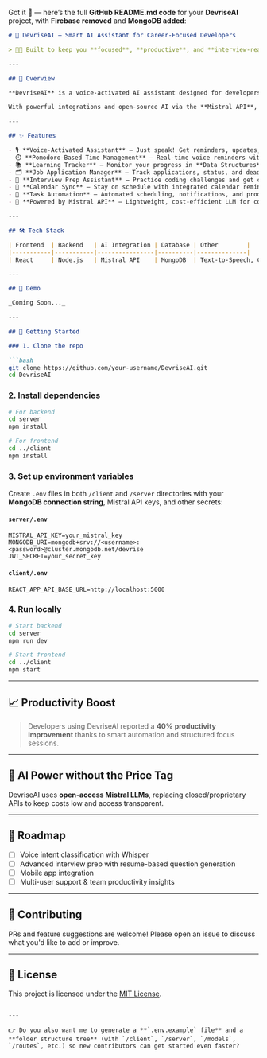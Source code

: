 Got it 🚀 — here’s the full **GitHub README.md code** for your **DevriseAI** project, with **Firebase removed** and **MongoDB added**:

````markdown
# 🚀 DevriseAI – Smart AI Assistant for Career-Focused Developers

> 👩‍💻 Built to keep you **focused**, **productive**, and **interview-ready**

---

## 🧠 Overview

**DevriseAI** is a voice-activated AI assistant designed for developers who want to stay sharp, organized, and on top of their tech careers. Whether you're preparing for interviews, tracking coding progress, or managing job applications – DevriseAI has your back.

With powerful integrations and open-source AI via the **Mistral API**, it offers a cost-efficient alternative to commercial LLMs while delivering powerful task automation.

---

## ✨ Features

- 🎙️ **Voice-Activated Assistant** – Just speak! Get reminders, updates, and daily planning help hands-free.  
- ⏱️ **Pomodoro-Based Time Management** – Real-time voice reminders with Text-to-Speech to boost focus.  
- 📚 **Learning Tracker** – Monitor your progress in **Data Structures**, **Algorithms**, and **System Design**.  
- 🗂️ **Job Application Manager** – Track applications, status, and deadlines.  
- 🧠 **Interview Prep Assistant** – Practice coding challenges and get curated technical questions.  
- 📅 **Calendar Sync** – Stay on schedule with integrated calendar reminders.  
- 🔄 **Task Automation** – Automated scheduling, notifications, and productivity tracking.  
- 🧪 **Powered by Mistral API** – Lightweight, cost-efficient LLM for contextual assistance.  

---

## 🛠️ Tech Stack

| Frontend  | Backend   | AI Integration | Database | Other        |
|-----------|-----------|----------------|----------|--------------|
| React     | Node.js   | Mistral API    | MongoDB  | Text-to-Speech, Calendar API |

---

## 📸 Demo

_Coming Soon..._

---

## 🚀 Getting Started

### 1. Clone the repo

```bash
git clone https://github.com/your-username/DevriseAI.git
cd DevriseAI
````

### 2. Install dependencies

```bash
# For backend
cd server
npm install

# For frontend
cd ../client
npm install
```

### 3. Set up environment variables

Create `.env` files in both `/client` and `/server` directories with your **MongoDB connection string**, Mistral API keys, and other secrets:

#### `server/.env`

```env
MISTRAL_API_KEY=your_mistral_key
MONGODB_URI=mongodb+srv://<username>:<password>@cluster.mongodb.net/devrise
JWT_SECRET=your_secret_key
```

#### `client/.env`

```env
REACT_APP_API_BASE_URL=http://localhost:5000
```

### 4. Run locally

```bash
# Start backend
cd server
npm run dev

# Start frontend
cd ../client
npm start
```

---

## 📈 Productivity Boost

> Developers using DevriseAI reported a **40% productivity improvement** thanks to smart automation and structured focus sessions.

---

## 🤖 AI Power without the Price Tag

DevriseAI uses **open-access Mistral LLMs**, replacing closed/proprietary APIs to keep costs low and access transparent.

---

## 📌 Roadmap

* [ ] Voice intent classification with Whisper
* [ ] Advanced interview prep with resume-based question generation
* [ ] Mobile app integration
* [ ] Multi-user support & team productivity insights

---

## 🤝 Contributing

PRs and feature suggestions are welcome! Please open an issue to discuss what you'd like to add or improve.

---

## 📜 License

This project is licensed under the [MIT License](LICENSE).

```

---

👉 Do you also want me to generate a **`.env.example` file** and a **folder structure tree** (with `/client`, `/server`, `/models`, `/routes`, etc.) so new contributors can get started even faster?
```
